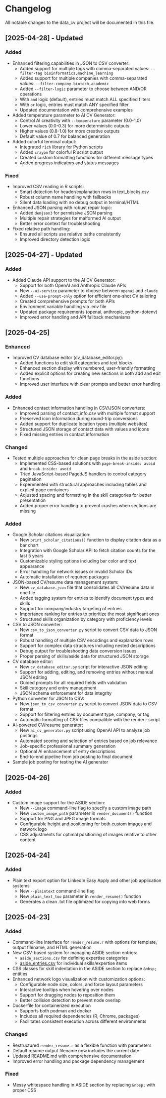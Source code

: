 # Changelog

All notable changes to the data_cv project will be documented in this file.

## [2025-04-28] - Updated

### Added
- Enhanced filtering capabilities in JSON to CSV converter:
  - Added support for multiple tags with comma-separated values: `--filter-tag bioinformatics,machine_learning`
  - Added support for multiple companies with comma-separated values: `--filter-company biotech,academic`
  - Added `--filter-logic` parameter to choose between AND/OR operations
  - With `and` logic (default), entries must match ALL specified filters
  - With `or` logic, entries must match ANY specified filter
  - Updated documentation with comprehensive examples
- Added temperature parameter to AI CV Generator:
  - Control AI creativity with `--temperature` parameter (0.0-1.0)
  - Lower values (0.0-0.3) for more deterministic outputs
  - Higher values (0.8-1.0) for more creative outputs
  - Default value of 0.7 for balanced generation
- Added colorful terminal output:
  - Integrated `rich` library for Python scripts
  - Added `crayon` for colorful R script output
  - Created custom formatting functions for different message types
  - Added progress indicators and status messages

### Fixed
- Improved CSV reading in R scripts:
  - Smart detection for header/explanation rows in text_blocks.csv
  - Robust column name handling with fallbacks
  - Silent data loading with no debug output in terminal/HTML
- Enhanced JSON parsing with robust repair logic:
  - Added `demjson3` for permissive JSON parsing
  - Multiple repair strategies for malformed AI output
  - Better error context for troubleshooting
- Fixed relative path handling:
  - Ensured all scripts use relative paths consistently
  - Improved directory detection logic

## [2025-04-27] - Updated

### Added
- Added Claude API support to the AI CV Generator:
  - Support for both OpenAI and Anthropic Claude APIs
  - New `--ai-service` parameter to choose between `openai` and `claude`
  - Added `--use-prompt-only` option for efficient one-shot CV tailoring
  - Created comprehensive prompts for both APIs
  - Environment variable handling via .env file
  - Updated package requirements (openai, anthropic, python-dotenv)
  - Improved error handling and API fallback mechanisms

## [2025-04-25]

### Enhanced
- Improved CV database editor (cv_database_editor.py):
  - Added functions to edit skill categories and text blocks
  - Enhanced section display with numbered, user-friendly formatting
  - Added explicit options for creating new sections in both add and edit functions
  - Improved user interface with clear prompts and better error handling

### Added
- Enhanced contact information handling in CSV/JSON converters:
  - Improved parsing of contact_info.csv with multiple format support
  - Preserved icon information during round-trip conversions
  - Added support for duplicate location types (multiple websites)
  - Structured JSON storage of contact data with values and icons
  - Fixed missing entries in contact information

### Changed
- Tested multiple approaches for clean page breaks in the aside section:
  - Implemented CSS-based solutions with `page-break-inside: avoid` and `break-inside: avoid`
  - Tried JavaScript-based PagedJS handlers to control category pagination
  - Experimented with structural approaches including tables and explicit page containers
  - Adjusted spacing and formatting in the skill categories for better presentation
  - Added proper error handling to prevent crashes when sections are missing

### Added
- Google Scholar citations visualization:
  - New `print_scholar_citations()` function to display citation data as a bar chart
  - Integration with Google Scholar API to fetch citation counts for the last 5 years
  - Customizable styling options including bar color and text appearance
  - Error handling for network issues or invalid Scholar IDs
  - Automatic installation of required packages
- JSON-based CV/resume data management system:
  - New `cv_database.json` file that consolidates all CV/resume data in one file
  - Added tagging system for entries to identify document types and skills
  - Support for company/industry targeting of entries
  - Importance ranking for entries to prioritize the most significant ones
  - Structured skills organization by category with proficiency levels
- CSV to JSON converter:
  - New `csv_to_json_converter.py` script to convert CSV data to JSON format
  - Robust handling of multiple CSV encodings and explanation rows
  - Support for complex data structures including nested descriptions
  - Debug output for troubleshooting data conversion issues
  - Proper parsing of skills/aside data for structured JSON storage
- CV database editor:
  - New `cv_database_editor.py` script for interactive JSON editing
  - Support for adding, editing, and removing entries without manual JSON editing
  - Guided prompts for all required fields with validation
  - Skill category and entry management
  - JSON schema enforcement for data integrity
- Python converter for JSON to CSV:
  - New `json_to_csv_converter.py` script to convert JSON data to CSV format
  - Support for filtering entries by document type, company, or tag
  - Automatic formatting of CSV files compatible with the render.r script
- AI-powered CV/resume generator:
  - New `ai_cv_generator.py` script using OpenAI API to analyze job postings
  - Automated scoring and selection of entries based on job relevance
  - Job-specific professional summary generation
  - Optional AI enhancement of entry descriptions
  - End-to-end pipeline from job posting to final document
- Sample job posting for testing the AI generator

## [2025-04-26]

### Added
- Custom image support for the ASIDE section:
  - New `--image` command-line flag to specify a custom image path
  - New `custom_image_path` parameter in `render_document()` function
  - Support for PNG and JPEG image formats
  - Configurable height and positioning for both custom images and network logo
  - CSS adjustments for optimal positioning of images relative to other content

## [2025-04-24]

### Added
- Plain text export option for LinkedIn Easy Apply and other job application systems
  - New `--plaintext` command-line flag
  - New `plain_text_too` parameter in `render_resume()` function
  - Generates a clean .txt file optimized for copying into web forms

## [2025-04-23]

### Added
- Command-line interface for `render_resume.r` with options for template, output filename, and HTML generation
- New CSV-based system for managing ASIDE section entries:
  - `aside_sections.csv` for defining expertise categories
  - [aside_entries.csv](cci:7://file:///Users/brendan/Projects/data_cv/my_resume_data/aside_entries.csv:0:0-0:0) for individual skills/expertise items
- CSS classes for skill indentation in the ASIDE section to replace `&nbsp;` entities
- Enhanced network logo visualization with customization options:
  - Configurable node size, colors, and force layout parameters
  - Interactive tooltips when hovering over nodes
  - Support for dragging nodes to reposition them
  - Better collision detection to prevent node overlap
- Dockerfile for containerized execution
  - Supports both podman and docker
  - Includes all required dependencies (R, Chrome, packages)
  - Facilitates consistent execution across different environments

### Changed
- Restructured `render_resume.r` as a flexible function with parameters
- Default resume output filename now includes the current date
- Updated README.md with comprehensive documentation
- Improved error handling and package dependency management

### Fixed
- Messy whitespace handling in ASIDE section by replacing `&nbsp;` with proper CSS